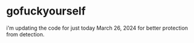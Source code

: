 # gofuckyourself
i'm updating the code for just today March 26, 2024 for better protection from detection.
